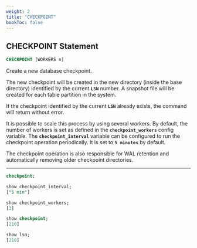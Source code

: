 ```yaml
---
weight: 2
title: "CHECKPOINT"
bookToc: false
---
```


## CHECKPOINT Statement

```SQL
CHECKPOINT [WORKERS n]
```

Create a new database checkpoint.

The new checkpoint will be created in the new directory (inside the base directory) identified by
the current **`LSN`** number. A snapshot file will be created for each table partition in the system.

If the checkpoint identified by the current **`LSN`** already exists, the command
will return without error.

It is possible to scale this process by using several workers. By default, the number of workers
is set as defined in the **`checkpoint_workers`** config variable. The **`checkpoint_interval`** variable can be
configured to run the checkpoint operation periodically. It is set to **`5 minutes`** by default.

The checkpoint operation is also responsible for WAL retention and automatically removing older
checkpoint directories.

---

```SQL
checkpoint;

show checkpoint_interval;
["5 min"]

show checkpoint_workers;
[3]

show checkpoint;
[210]

show lsn;
[210]
```

